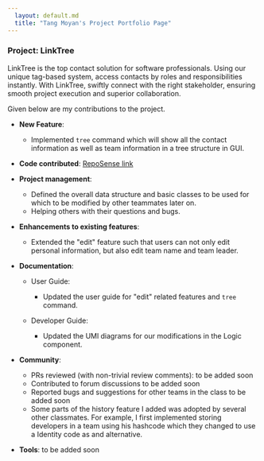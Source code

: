 ```yaml
---
  layout: default.md
  title: "Tang Moyan's Project Portfolio Page"
---
```


### Project: LinkTree

LinkTree is the top contact solution for software professionals.
Using our unique tag-based system, access contacts by roles and responsibilities instantly.
With LinkTree, swiftly connect with the right stakeholder,
ensuring smooth project execution and superior collaboration.

Given below are my contributions to the project.

* **New Feature**:
  - Implemented `tree` command which will show all the contact information as well as team
information in a tree structure in GUI.

* **Code contributed**: [RepoSense link](https://nus-cs2103-ay2324s1.github.io/tp-dashboard/?search=&sort=groupTitle&sortWithin=title&timeframe=commit&mergegroup=&groupSelect=groupByRepos&breakdown=true&checkedFileTypes=docs~functional-code~test-code&since=2023-09-22&tabOpen=true&tabType=authorship&tabAuthor=Tang-Moyan&tabRepo=AY2324S1-CS2103T-W11-4%2Ftp%5Bmaster%5D&authorshipIsMergeGroup=false&authorshipFileTypes=docs~functional-code&authorshipIsBinaryFileTypeChecked=false&authorshipIsIgnoredFilesChecked=false)

* **Project management**:
  - Defined the overall data structure and basic classes to be used for which to be modified
by other teammates later on.
  - Helping others with their questions and bugs.

* **Enhancements to existing features**:
  - Extended the "edit" feature such that users can not only edit personal information, but
also edit team name and team leader.

* **Documentation**:
    * User Guide:
        * Updated the user guide for "edit" related features and `tree` command.

    * Developer Guide:
        * Updated the UMl diagrams for our modifications in the Logic component.

* **Community**:
    * PRs reviewed (with non-trivial review comments): to be added soon
    * Contributed to forum discussions to be added soon
    * Reported bugs and suggestions for other teams in the class to be added soon
    * Some parts of the history feature I added was adopted by several other classmates.
For example, I first implemented storing developers in a team using his hashcode which they changed to use
a Identity code as and alternative.

* **Tools**:
  to be added soon

